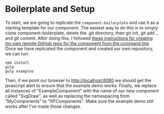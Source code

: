 # Boilerplate and Setup

To start, we are going to replicate the `component-boilerplate` and use it as a starting template for our component. The easiest way to do this is to simply clone component-boilerplate, delete the .git directory, then git init, git add ., and git commit. After doing this, I followed [these instructions for creating my own remote GitHub repo for the component from the command line](https://help.github.com/articles/adding-an-existing-project-to-github-using-the-command-line/). Once we have replicated the component and created our own repository, we can run:

```
npm install
gulp
gulp examples
```

Then, if we point our browser to [http:\/\/localhost:8080](http://localhost:8080) we should get the javascript alert to ensure that the example demo works. Finally, we replace all instances of "ExampleComponent" with the name of our new component called "SvgDraw", as well as replacing the namespacing from "MyComponents" to "IIIFComponents". Make sure the example demo still works after I've made those changes.

